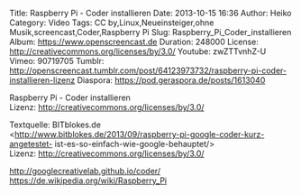Title: Raspberry Pi - Coder installieren
Date: 2013-10-15 16:36
Author: Heiko
Category: Video
Tags: CC by,Linux,Neueinsteiger,ohne Musik,screencast,Coder,Raspberry Pi
Slug: Raspberry_Pi_Coder_installieren
Album: https://www.openscreencast.de
Duration: 248000
License: http://creativecommons.org/licenses/by/3.0/
Youtube: zwZTTvnhZ-U
Vimeo: 90719705
Tumblr: http://openscreencast.tumblr.com/post/64123973732/raspberry-pi-coder-installieren-lizenz
Diaspora: https://pod.geraspora.de/posts/1613040

Raspberry Pi - Coder installieren  
Lizenz: <http://creativecommons.org/licenses/by/3.0/>  
  
Textquelle: BITblokes.de  
<http://www.bitblokes.de/2013/09/raspberry-pi-google-coder-kurz-angetestet-
ist-es-so-einfach-wie-google-behauptet/>  
Lizenz: <http://creativecommons.org/licenses/by/3.0/>  
  
<http://googlecreativelab.github.io/coder/>  
<https://de.wikipedia.org/wiki/Raspberry_Pi>

